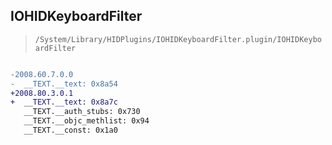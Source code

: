 ## IOHIDKeyboardFilter

> `/System/Library/HIDPlugins/IOHIDKeyboardFilter.plugin/IOHIDKeyboardFilter`

```diff

-2008.60.7.0.0
-  __TEXT.__text: 0x8a54
+2008.80.3.0.1
+  __TEXT.__text: 0x8a7c
   __TEXT.__auth_stubs: 0x730
   __TEXT.__objc_methlist: 0x94
   __TEXT.__const: 0x1a0

```
